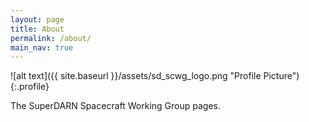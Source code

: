 ```yaml
---
layout: page
title: About
permalink: /about/
main_nav: true
---
```


![alt text]({{ site.baseurl }}/assets/sd_scwg_logo.png "Profile Picture"){:.profile}

The SuperDARN Spacecraft Working Group pages.
